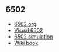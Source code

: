 ## 6502

* [ 6502 org ]( http://www.6502.org/ )
* [Visual 6502]( http://visual6502.org/ )
* [6502 simulation]( http://www.visual6502.org/JSSim/index.html )
* [ Wiki book ]( https://en.wikibooks.org/wiki/Hacking/Background_knowledge/Computer_architecture/6502_assembly )
